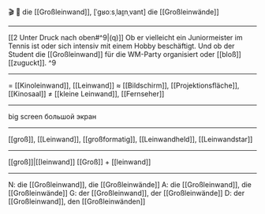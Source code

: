 🎬 🔴 die [[Großleinwand]], [ˈɡʁoːsˌlaɪ̯nˌvant]
die [[Großleinwände]]

---
[[2 Unter Druck nach oben#^9|(q)]] Ob er vielleicht ein Juniormeister im Tennis ist oder sich intensiv mit einem Hobby beschäftigt. Und ob der Student die [[Großleinwand]] für die WM-Party organisiert oder [[bloß]] [[zuguckt]]. ^9

---
= [[Kinoleinwand]], [[Leinwand]]
≈ [[Bildschirm]], [[Projektionsfläche]], [[Kinosaal]]
≠ [[kleine Leinwand]], [[Fernseher]]

---
big screen
большой экран

---
[[groß]], [[Leinwand]], [[großformatig]], [[Leinwandheld]], [[Leinwandstar]]

---
[[groß]]|[[leinwand]]
[[Groß]] + [[leinwand]]

---
N: die [[Großleinwand]], die [[Großleinwände]]
A: die [[Großleinwand]], die [[Großleinwände]]
G: der [[Großleinwand]], der [[Großleinwände]]
D: der [[Großleinwand]], den [[Großleinwänden]]
